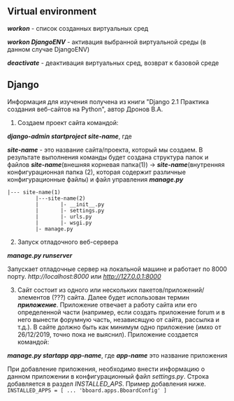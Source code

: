 ## __Virtual environment__ ##
___workon___ - список созданных виртуальных сред

___workon DjangoENV___ - активация выбранной виртуальной среды (в данном случае DjangoENV)

___deactivate___ - деактивация виртуальных сред, возврат к базовой среде

## __Django__ ##
Информация для изучения получена из книги "Django 2.1 Практика создания веб-сайтов на Python", автор Дронов В.А.

1. Создаем проект сайта командой:

___django-admin startproject site-name___, где

___site-name___ - это название сайта/проекта, который мы создаем.
В результате выполнения команды будет создана структура папок и файлов
___site-name___(внешняя корневая папка(1)) -> ___site-name___(внутренняя конфигурационная папка (2), которая содержит различные конфигурационные файлы) и файл управления ___manage.py___

```
|--- site-name(1)
         |---site-name(2)
         |       |- __init__.py
         |       |- settings.py
         |       |- urls.py
         |       |- wsgi.py
         |- manage.py
```

2. Запуск отладочного веб-сервера

___manage.py runserver___

Запускает отладочные сервер на локальной машине и работает по 8000 порту.
_http://localhost:8000_ или _http://127.0.0.1:8000_

3. Сайт состоит из одного или нескольких пакетов/приложений/элементов (???) сайта. Далее будет использован термин ___приложение___. Приложение отвечает а работу сайта или его определенной части (например, если создать приложение forum и в него вынести форумную часть, независящую от сайта, рассылка и т.д.). В сайте должно быть как минимум одно приложение (имхо от 26/12/2019, точно пока не выяснил). Приложение создается командой:

___manage.py startapp app-name___, где ___app-name___ это название приложения

При добавление приложения, необходимо внести информацию о данном приложении в конфигурационный файл _settings.py_.
Строка добавляется в раздел _INSTALLED_APS_. Пример добавления ниже.
`
INSTALLED_APPS = [
    ...
    'bboard.apps.BboardConfig'
]
`




